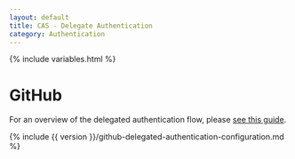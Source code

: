 ```yaml
---
layout: default
title: CAS - Delegate Authentication
category: Authentication
---
```


{% include variables.html %}

# GitHub

For an overview of the delegated authentication flow, please [see this guide](Delegate-Authentication.html).

{% include {{ version }}/github-delegated-authentication-configuration.md %}
